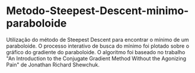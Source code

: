 # Metodo-Steepest-Descent-minimo-paraboloide
Utilização do método de Steepest Descent para encontrar o mínimo de um paraboloide. O processo interativo de busca do mínimo foi plotado sobre o gráfico do gradiente do paraboloide. O algoritmo foi baseado no trabalho "An Introduction to the Conjugate Gradient Method Without the Agonizing Pain" de Jonathan Richard Shewchuk. 
